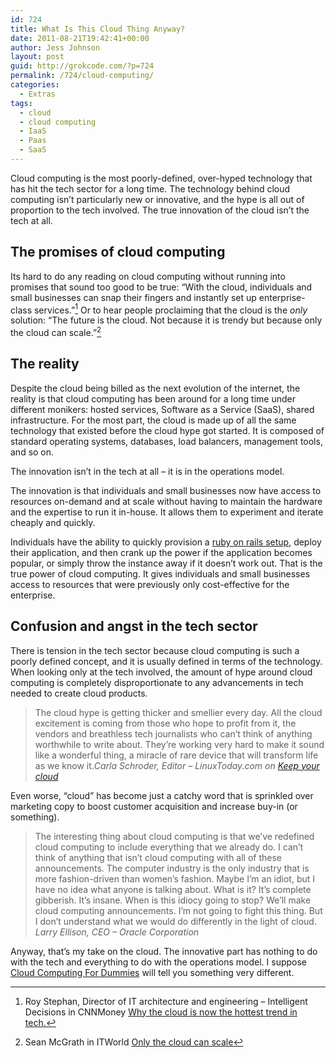 ```yaml
---
id: 724
title: What Is This Cloud Thing Anyway?
date: 2011-08-21T19:42:41+00:00
author: Jess Johnson
layout: post
guid: http://grokcode.com/?p=724
permalink: /724/cloud-computing/
categories:
  - Extras
tags:
  - cloud
  - cloud computing
  - IaaS
  - Paas
  - SaaS
---
```

Cloud computing is the most poorly-defined, over-hyped technology that has hit the tech sector for a long time. The technology behind cloud computing isn&#8217;t particularly new or innovative, and the hype is all out of proportion to the tech involved. The true innovation of the cloud isn&#8217;t the tech at all.<!--more-->

## The promises of cloud computing

Its hard to do any reading on cloud computing without running into promises that sound too good to be true: &#8220;With the cloud, individuals and small businesses can snap their fingers and instantly set up enterprise-class services.&#8221;[^1] Or to hear people proclaiming that the cloud is the _only_ solution: &#8220;The future is the cloud. Not because it is trendy but because only the cloud can scale.&#8221;[^2]

## The reality

Despite the cloud being billed as the next evolution of the internet, the reality is that cloud computing has been around for a long time under different monikers: hosted services, Software as a Service (SaaS), shared infrastructure. For the most part, the cloud is made up of all the same technology that existed before the cloud hype got started. It is composed of standard operating systems, databases, load balancers, management tools, and so on.

The innovation isn&#8217;t in the tech at all &#8211; it is in the operations model.

The innovation is that individuals and small businesses now have access to resources on-demand and at scale without having to maintain the hardware and the expertise to run it in-house. It allows them to experiment and iterate cheaply and quickly.

Individuals have the ability to quickly provision a [ruby on rails setup](http://grokcode.com/709/ruby-on-rails-cloud-hosting-reviews/), deploy their application, and then crank up the power if the application becomes popular, or simply throw the instance away if it doesn&#8217;t work out. That is the true power of cloud computing. It gives individuals and small businesses access to resources that were previously only cost-effective for the enterprise.

## Confusion and angst in the tech sector

There is tension in the tech sector because cloud computing is such a poorly defined concept, and it is usually defined in terms of the technology. When looking only at the tech involved, the amount of hype around cloud computing is completely disproportionate to any advancements in tech needed to create cloud products.

> The cloud hype is getting thicker and smellier every day. All the cloud excitement is coming from those who hope to profit from it, the vendors and breathless tech journalists who can&#8217;t think of anything worthwhile to write about. They&#8217;re working very hard to make it sound like a wonderful thing, a miracle of rare device that will transform life as we know it.<cite>Carla Schroder, Editor &#8211; LinuxToday.com on <a href="http://blog.linuxtoday.com/blog/2010/03/keep-your-cloud-1.html">Keep your cloud</a></cite>

Even worse, &#8220;cloud&#8221; has become just a catchy word that is sprinkled over marketing copy to boost customer acquisition and increase buy-in (or something).

> The interesting thing about cloud computing is that we&#8217;ve redefined cloud computing to include everything that we already do. I can&#8217;t think of anything that isn&#8217;t cloud computing with all of these announcements. The computer industry is the only industry that is more fashion-driven than women&#8217;s fashion. Maybe I&#8217;m an idiot, but I have no idea what anyone is talking about. What is it? It&#8217;s complete gibberish. It&#8217;s insane. When is this idiocy going to stop? We&#8217;ll make cloud computing announcements. I&#8217;m not going to fight this thing. But I don&#8217;t understand what we would do differently in the light of cloud. <cite>Larry Ellison, CEO &#8211; Oracle Corporation</cite>

Anyway, that&#8217;s my take on the cloud. The innovative part has nothing to do with the tech and everything to do with the operations model. I suppose [Cloud Computing For Dummies](http://www.amazon.com/gp/product/0470484705/ref=as_li_ss_tl?ie=UTF8&tag=grok-20&linkCode=as2&camp=217145&creative=399373&creativeASIN=0470484705) will tell you something very different.

[^1]: Roy Stephan, Director of IT architecture and engineering &#8211; Intelligent Decisions in CNNMoney <a href="http://money.cnn.com/2011/02/09/technology/cloud/index.htm">Why the cloud is now the hottest trend in tech.</a>
[^2]: Sean McGrath in ITWorld <a href="http://www.itworld.com/offbeat/53445/only-cloud-can-scale">Only the cloud can scale</a>
